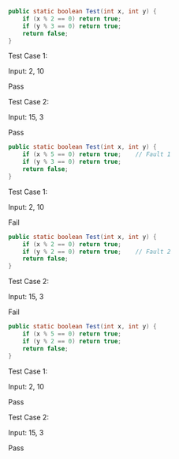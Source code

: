 ``` java
public static boolean Test(int x, int y) {
	if (x % 2 == 0) return true;
	if (y % 3 == 0) return true;
	return false;
}
``` 

Test Case 1:

Input: 2, 10

Pass

Test Case 2:

Input: 15, 3

Pass

``` java
public static boolean Test(int x, int y) {
	if (x % 5 == 0) return true;	// Fault 1
	if (y % 3 == 0) return true;
	return false;
}
```

Test Case 1:

Input: 2, 10

Fail

``` java
public static boolean Test(int x, int y) {
	if (x % 2 == 0) return true;
	if (y % 2 == 0) return true;	// Fault 2
	return false;
}
```

Test Case 2:

Input: 15, 3

Fail

``` java
public static boolean Test(int x, int y) {
	if (x % 5 == 0) return true;
	if (y % 2 == 0) return true;
	return false;
}
```

Test Case 1:

Input: 2, 10

Pass

Test Case 2:

Input: 15, 3

Pass